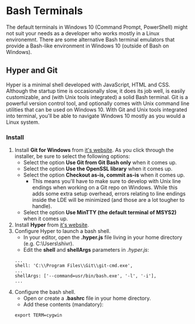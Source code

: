 # Bash Terminals

The default terminals in Windows 10 (Command Prompt, PowerShell) might not suit your needs as a developer who works mostly in a Linux environemnt. There are some alternative Bash terminal emulators that provide a Bash-like environment in Windows 10 (outside of Bash on Windows).

## Hyper and Git

Hyper is a minimal shell developed with JavaScript, HTML and CSS. Although the startup time is occasionally slow, it does its job well, is easily customizable, and (with Unix tools integrated) a solid Bash terminal. Git is a powerful version control tool, and optionally comes with Unix command line utilities that can be used on Windows 10. With Git and Unix tools integrated into terminal, you'll be able to navigate Windows 10 mostly as you would a Linux system.

### Install

1. Install **Git for Windows** from [it's website](https://git-scm.com/download/win). As you click through the installer, be sure to select the following options:
   * Select the option **Use Git from Git Bash only** when it comes up.
   * Select the option **Use the OpenSSL library** when it comes up.
   * Select the option **Checkout as-is, commit as-is** when it comes up.
      * This means you'll have to make sure to develop with Unix line endings when working on a Git repo on Windows. While this adds some extra setup overhead, errors relating to line endings inside the LDE will be minimized (and those are a lot tougher to handle). 
   * Select the option **Use MinTTY (the default terminal of MSYS2)** when it comes up.
2. Install **Hyper** from [it's website](https://hyper.is/).
3. Configure Hyper to launch a bash shell.
   * In your editor, open the **.hyper.js** file living in your home directory (e.g. C:\Users\shivr).
   * Edit the **shell** and **shellArgs** parameters in *.hyper.js*:
    ```
    ...
    shell: 'C:\\Program Files\\Git\\git-cmd.exe',
    ...
    shellArgs: ['--command=usr/bin/bash.exe', '-l', '-i'],
    ...
    ```
4. Configure the bash shell.
   * Open or create a **.bashrc** file in your home directory.
   * Add these contents (mandatory):
    ```
    export TERM=cygwin
    ```